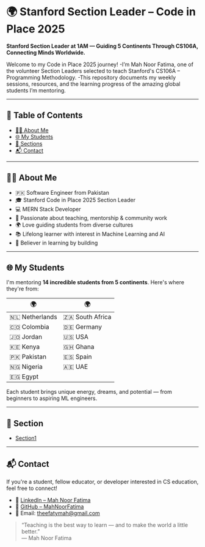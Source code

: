 # 🌍 Stanford Section Leader – Code in Place 2025

**Stanford Section Leader at 1AM — Guiding 5 Continents Through CS106A, Connecting Minds Worldwide.**

Welcome to my Code in Place 2025 journey! 
-I’m Mah Noor Fatima, one of the volunteer Section Leaders selected to teach Stanford's CS106A – Programming Methodology. 
-This repository documents my weekly sessions, resources, and the learning progress of the amazing global students I’m mentoring.

---

## 📌 Table of Contents

- [👩‍🏫 About Me](#-about-me)
- [🌐 My Students](#-my-students)
- [🏥 Sections](#-section)
- [📬 Contact](#-contact)

---

## 👩‍🏫 About Me

- 🇵🇰 Software Engineer from Pakistan  
- 🎓 Stanford Code in Place 2025 Section Leader  
- 💻 MERN Stack Developer  
- 🤝 Passionate about teaching, mentorship & community work  
- 🌍 Love guiding students from diverse cultures  
- 📚 Lifelong learner with interest in Machine Learning and AI  
- 🧠 Believer in learning by building  

---

## 🌐 My Students

I'm mentoring **14 incredible students from 5 continents**. Here's where they're from:

| 🌍 | 🌍 |
|----|----|
| 🇳🇱 Netherlands | 🇿🇦 South Africa |
| 🇨🇴 Colombia | 🇩🇪 Germany |
| 🇯🇴 Jordan | 🇺🇸 USA |
| 🇰🇪 Kenya | 🇬🇭 Ghana |
| 🇵🇰 Pakistan | 🇪🇸 Spain |
| 🇳🇬 Nigeria | 🇦🇪 UAE |
| 🇪🇬 Egypt | |

Each student brings unique energy, dreams, and potential — from beginners to aspiring ML engineers.

---

## 🏥 Section

- [Section1](#)


---

## 📬 Contact

If you're a student, fellow educator, or developer interested in CS education, feel free to connect!

- 💼 [LinkedIn – Mah Noor Fatima](https://www.linkedin.com/in/theefatymah/)
- 🐙 [GitHub – MahNoorFatima](https://github.com/theefatymah)
- 📧 Email: [theefatymah@gmail.com](theefatymah@gmail.com)
  
> “Teaching is the best way to learn — and to make the world a little better.”  
> — Mah Noor Fatima
